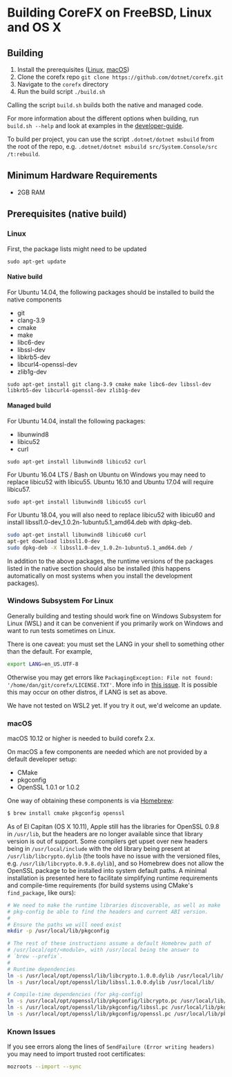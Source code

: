 Building CoreFX on FreeBSD, Linux and OS X
==========================================
## Building

1. Install the prerequisites ([Linux](#user-content-linux), [macOS](#user-content-macos))
2. Clone the corefx repo `git clone https://github.com/dotnet/corefx.git`
3. Navigate to the `corefx` directory
4. Run the build script `./build.sh`

Calling the script `build.sh` builds both the native and managed code.

For more information about the different options when building, run `build.sh --help` and look at examples in the [developer-guide](../project-docs/developer-guide.md).

To build per project, you can use the script `.dotnet/dotnet msbuild` from the root of the repo, e.g. `.dotnet/dotnet msbuild src/System.Console/src /t:rebuild`.

## Minimum Hardware Requirements
- 2GB RAM

## Prerequisites (native build)

### Linux

First, the package lists might need to be updated

`sudo apt-get update`

#### Native build

For Ubuntu 14.04, the following packages should be installed to build the native
components

* git
* clang-3.9
* cmake
* make
* libc6-dev
* libssl-dev
* libkrb5-dev
* libcurl4-openssl-dev
* zlib1g-dev

`sudo apt-get install git clang-3.9 cmake make libc6-dev libssl-dev libkrb5-dev
libcurl4-openssl-dev zlib1g-dev`

#### Managed build

For Ubuntu 14.04, install the following packages:

* libunwind8
* libicu52
* curl

`sudo apt-get install libunwind8 libicu52 curl`

For Ubuntu 16.04 LTS / Bash on Ubuntu on Windows you may need to replace libicu52 with libicu55.
Ubuntu 16.10 and Ubuntu 17.04 will require libicu57.

`sudo apt-get install libunwind8 libicu55 curl`

For Ubuntu 18.04, you will also need to replace libicu52 with libicu60 and install libssl1.0-dev_1.0.2n-1ubuntu5.1_amd64.deb with dpkg-deb.

```sh
sudo apt-get install libunwind8 libicu60 curl
apt-get download libssl1.0-dev
sudo dpkg-deb -X libssl1.0-dev_1.0.2n-1ubuntu5.1_amd64.deb /
```

In addition to the above packages, the runtime versions of the packages listed
in the native section should also be installed (this happens automatically on
most systems when you install the development packages).

### Windows Subsystem For Linux

Generally building and testing should work fine on Windows Subsystem for Linux (WSL) and it can be convenient if you primarily work on Windows and want to run tests sometimes on Linux. 

There is one caveat: you must set the LANG in your shell to something other than the default. For example,
```sh
export LANG=en_US.UTF-8
```
Otherwise you may get errors like `PackagingException: File not found: '/home/dan/git/corefx/LICENSE.TXT'`. More info in [this issue](https://github.com/dotnet/corefx/issues/38608). It is possible this may occur on other distros, if LANG is set as above.

We have not tested on WSL2 yet. If you try it out, we'd welcome an update.

### macOS

macOS 10.12 or higher is needed to build corefx 2.x.

On macOS a few components are needed which are not provided by a default developer setup:
* CMake
* pkgconfig
* OpenSSL 1.0.1 or 1.0.2

One way of obtaining these components is via [Homebrew](http://brew.sh):
```sh
$ brew install cmake pkgconfig openssl
```

As of El Capitan (OS X 10.11), Apple still has the libraries for OpenSSL 0.9.8 in `/usr/lib`,
but the headers are no longer available since that library version is out of support.
Some compilers get upset over new headers being in `/usr/local/include` with the old library being present at
`/usr/lib/libcrypto.dylib` (the tools have no issue with the versioned files, e.g. `/usr/lib/libcrypto.0.9.8.dylib`),
and so Homebrew does not allow the OpenSSL package to be installed into system default paths. A minimal installation
is presented here to facilitate simplifying runtime requirements and compile-time requirements (for build systems using
CMake's `find_package`, like ours):
```sh
# We need to make the runtime libraries discoverable, as well as make
# pkg-config be able to find the headers and current ABI version.
#
# Ensure the paths we will need exist
mkdir -p /usr/local/lib/pkgconfig

# The rest of these instructions assume a default Homebrew path of
# /usr/local/opt/<module>, with /usr/local being the answer to
# `brew --prefix`.
#
# Runtime dependencies
ln -s /usr/local/opt/openssl/lib/libcrypto.1.0.0.dylib /usr/local/lib/
ln -s /usr/local/opt/openssl/lib/libssl.1.0.0.dylib /usr/local/lib/

# Compile-time dependencies (for pkg-config)
ln -s /usr/local/opt/openssl/lib/pkgconfig/libcrypto.pc /usr/local/lib/pkgconfig/
ln -s /usr/local/opt/openssl/lib/pkgconfig/libssl.pc /usr/local/lib/pkgconfig/
ln -s /usr/local/opt/openssl/lib/pkgconfig/openssl.pc /usr/local/lib/pkgconfig/
```

### Known Issues
If you see errors along the lines of `SendFailure (Error writing headers)` you may need to import trusted root certificates:

```sh
mozroots --import --sync
```

